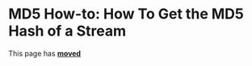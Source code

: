 # MD5 How-to: How To Get the MD5 Hash of a Stream

This page has [**moved**](https://lib-docs.delphidabbler.com/MD5/1/HowTo/HashStream)